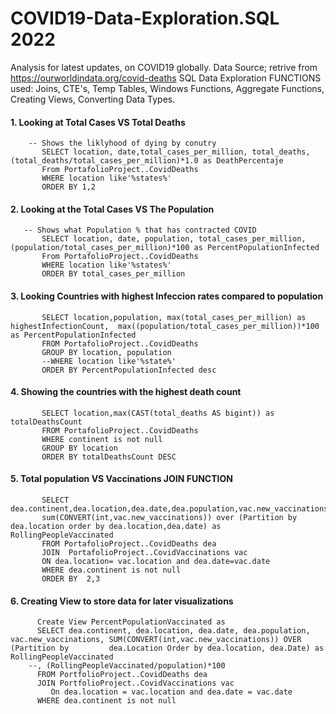# COVID19-Data-Exploration.SQL 2022

Analysis for latest updates, on COVID19 globally. Data Source; retrive from https://ourworldindata.org/covid-deaths SQL Data Exploration FUNCTIONS used: Joins, CTE's, Temp Tables, Windows Functions, Aggregate Functions, Creating Views, Converting Data Types.


 #### 1. Looking at Total Cases VS Total Deaths
        -- Shows the liklyhood of dying by conutry
           SELECT location, date,total_cases_per_million, total_deaths, (total_deaths/total_cases_per_million)*1.0 as DeathPercentaje
           From PortafolioProject..CovidDeaths
           WHERE location like'%states%'
           ORDER BY 1,2	
#### 2. Looking at the Total Cases VS The Population
       -- Shows what Population % that has contracted COVID 
           SELECT location, date, population, total_cases_per_million,  (population/total_cases_per_million)*100 as PercentPopulationInfected
           From PortafolioProject..CovidDeaths
           WHERE location like'%states%'
           ORDER BY total_cases_per_million
           
#### 3. Looking Countries with highest Infeccion rates compared to population 

           SELECT location,population, max(total_cases_per_million) as highestInfectionCount,  max((population/total_cases_per_million))*100 as PercentPopulationInfected
           FROM PortafolioProject..CovidDeaths
           GROUP BY location, population
           --WHERE location like'%state%'
           ORDER BY PercentPopulationInfected desc
           
  #### 4. Showing the countries with the highest death count

           SELECT location,max(CAST(total_deaths AS bigint)) as totalDeathsCount
           FROM PortafolioProject..CovidDeaths
           WHERE continent is not null
           GROUP BY location
           ORDER BY totalDeathsCount DESC

 #### 5. Total population VS Vaccinations JOIN FUNCTION

           SELECT dea.continent,dea.location,dea.date,dea.population,vac.new_vaccinations,
           sum(CONVERT(int,vac.new_vaccinations)) over (Partition by dea.location order by dea.location,dea.date) as RollingPeopleVaccinated
           FROM PortafolioProject..CovidDeaths dea 
           JOIN  PortafolioProject..CovidVaccinations vac
           ON dea.location= vac.location and dea.date=vac.date
           WHERE dea.continent is not null
           ORDER BY  2,3

  #### 6. Creating View to store data for later visualizations

          Create View PercentPopulationVaccinated as
          SELECT dea.continent, dea.location, dea.date, dea.population, vac.new_vaccinations, SUM(CONVERT(int,vac.new_vaccinations)) OVER (Partition by 		dea.Location Order by dea.location, dea.Date) as RollingPeopleVaccinated
		--, (RollingPeopleVaccinated/population)*100
          FROM PortfolioProject..CovidDeaths dea
          JOIN PortfolioProject..CovidVaccinations vac
	         On dea.location = vac.location and dea.date = vac.date
          WHERE dea.continent is not null 
